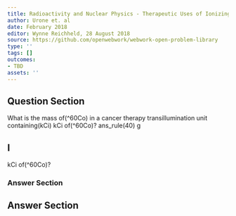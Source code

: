 ```yaml
---
title: Radioactivity and Nuclear Physics - Therapeutic Uses of Ionizing Radiation
author: Urone et. al
date: February 2018
editor: Wynne Reichheld, 28 August 2018
source: https://github.com/openwebwork/webwork-open-problem-library
type: ''
tags: []
outcomes:
- TBD
assets: ''
---
```


## Question Section 

What is the mass of(^60Co) in a cancer therapy transillumination unit containing(kCi) kCi of(^60Co)? 
ans_rule(40) g

## I
kCi of(^60Co)? 
### Answer Section


## Answer Section

